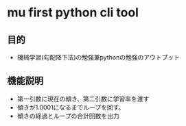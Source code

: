 # mu first python cli tool


## 目的

- 機械学習(勾配降下法)の勉強兼pythonの勉強のアウトプット


## 機能説明

- 第一引数に現在の傾き、第二引数に学習率を渡す
- 傾きが1.0001になるまでループを回す。
- 傾きの経過とループの合計回数を出力

